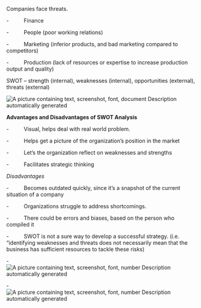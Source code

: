 Companies face threats.

-          Finance

-          People (poor working relations)

-          Marketing (inferior products, and bad marketing compared to competitors)

-          Production (lack of resources or expertise to increase production output and quality)

SWOT – strength (internal), weaknesses (internal), opportunities (external), threats (external)

![A picture containing text, screenshot, font, document
Description automatically generated](file:///C:/Users/Pranav/AppData/Local/Temp/msohtmlclip1/01/clip_image002.png)

**Advantages and Disadvantages of SWOT Analysis**

-          Visual, helps deal with real world problem.

-          Helps get a picture of the organization’s position in the market

-          Let’s the organization reflect on weaknesses and strengths

-          Facilitates strategic thinking

_Disadvantages_

-          Becomes outdated quickly, since it’s a snapshot of the current situation of a company

-          Organizations struggle to address shortcomings.

-          There could be errors and biases, based on the person who compiled it

-          SWOT is not a sure way to develop a successful strategy. (i.e. “identifying weaknesses and threats does not necessarily mean that the business has sufficient resources to tackle these risks)

-          ![A picture containing text, screenshot, font, number
Description automatically generated](file:///C:/Users/Pranav/AppData/Local/Temp/msohtmlclip1/01/clip_image004.png)

-          ![A picture containing text, screenshot, font, number
Description automatically generated](file:///C:/Users/Pranav/AppData/Local/Temp/msohtmlclip1/01/clip_image006.png)